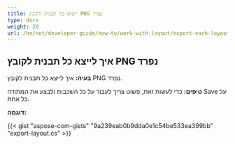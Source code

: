 ```yaml
---
title: ייצוא כל תבנית לקובץ PNG נפרד
type: docs
weight: 20
url: /he/net/developer-guide/how-to/work-with-layout/export-each-layout-in-separate-png-file/
---
```



## **איך לייצא כל תבנית לקובץ PNG נפרד**

**בעיה:** איך לייצא כל תבנית לקובץ PNG נפרד.

**טיפים:** כדי לעשות זאת, פשוט צריך לעבור על כל השכבות ולבצע את המתודה Save על כל אחת.

**דוגמה:**

{{< gist "aspose-com-gists" "9a239eab0b9dda0e1c54be533ea399bb" "export-layout.cs" >}}
